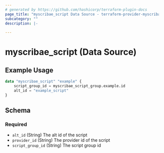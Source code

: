 ```yaml
---
# generated by https://github.com/hashicorp/terraform-plugin-docs
page_title: "myscribae_script Data Source - terraform-provider-myscribae"
subcategory: ""
description: |-
  
---
```


# myscribae_script (Data Source)



## Example Usage

```terraform
data "myscribae_script" "example" {
	script_group_id = myscribae_script_group.example.id 
	alt_id = "example_script"
}
```

<!-- schema generated by tfplugindocs -->
## Schema

### Required

- `alt_id` (String) The alt id of the script
- `provider_id` (String) The provider id of the script
- `script_group_id` (String) The script group id
